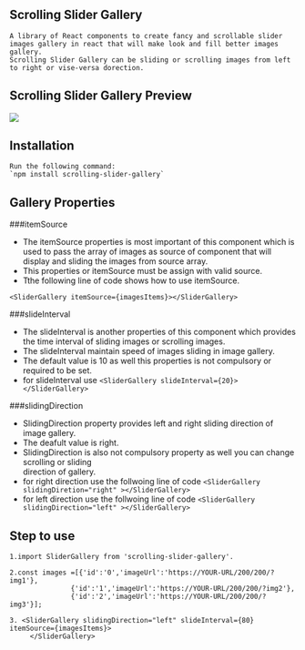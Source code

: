 ## Scrolling Slider Gallery
	A library of React components to create fancy and scrollable slider
	images gallery in react that will make look and fill better images gallery.
	Scrolling Slider Gallery can be sliding or scrolling images from left to right or vise-versa dorection.

## Scrolling Slider Gallery Preview 

![](https://i.imgur.com/qwdZRdk.png)


## Installation 
	Run the following command:
    `npm install scrolling-slider-gallery`

## Gallery Properties

###itemSource 
 - The itemSource properties is most important of this component which is used to pass the array of  images as source of component that will display and sliding the images from source array. 
 - This properties or itemSource must be assign with valid source.
 - Tthe following line of code shows how to use itemSource.
 
 `<SliderGallery itemSource={imagesItems}></SliderGallery>`

###slideInterval 
 - The slideInterval is another properties of this component which provides the time interval of 
 sliding images or scrolling images.
 - The slideInterval maintain speed of images sliding in image gallery. 
 - The default value is 10 as well this properties is not compulsory or required to be set.
 - for slideInterval use
 `<SliderGallery slideInterval={20}></SliderGallery>`
 
###slidingDirection 
 - SlidingDirection property provides left and right sliding direction of image gallery.
 - The deafult value is right.
 - SlidingDirection is also not compulsory property as well you can change scrolling or sliding     
    direction of  gallery.
- for right direction use the follwoing line of code
	`<SliderGallery slidingDiretion="right" ></SliderGallery>`
- for left direction  use the follwoing line of code
	`<SliderGallery slidingDirection="left" ></SliderGallery>`
 
## Step to use

	1.import SliderGallery from 'scrolling-slider-gallery'.

	2.const images =[{'id':'0','imageUrl':'https://YOUR-URL/200/200/?img1'},
				   {'id':'1','imageUrl':'https://YOUR-URL/200/200/?img2'},
				   {'id':'2','imageUrl':'https://YOUR-URL/200/200/?img3'}]; 

    3. <SliderGallery slidingDirection="left" slideInterval={80} itemSource={imagesItems}>           
	     </SliderGallery>
